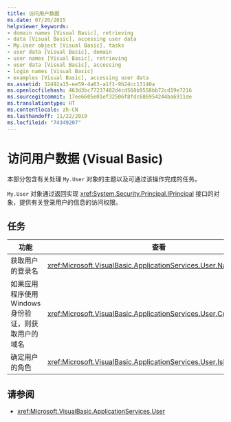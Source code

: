 ```yaml
---
title: 访问用户数据
ms.date: 07/20/2015
helpviewer_keywords:
- domain names [Visual Basic], retrieving
- data [Visual Basic], accessing user data
- My.User object [Visual Basic], tasks
- user data [Visual Basic], domain
- user names [Visual Basic], retrieving
- user data [Visual Basic], accessing
- login names [Visual Basic]
- examples [Visual Basic], accessing user data
ms.assetid: 32492a15-ee59-4a63-a1f1-9b24cc13140a
ms.openlocfilehash: 463d3bc77237482d4cd568b9558bb72cd19e7216
ms.sourcegitcommit: 17ee6605e01ef32506f8fdc686954244ba6911de
ms.translationtype: HT
ms.contentlocale: zh-CN
ms.lasthandoff: 11/22/2019
ms.locfileid: "74349207"
---
```

# <a name="accessing-user-data-visual-basic"></a>访问用户数据 (Visual Basic)

本部分包含有关处理 `My.User` 对象的主题以及可通过该操作完成的任务。  
  
 `My.User` 对象通过返回实现 <xref:System.Security.Principal.IPrincipal> 接口的对象，提供有关登录用户的信息的访问权限。  
  
## <a name="tasks"></a>任务  
  
|功能|查看|  
|--------|---------|  
|获取用户的登录名|<xref:Microsoft.VisualBasic.ApplicationServices.User.Name%2A>|  
|如果应用程序使用 Windows 身份验证，则获取用户的域名|<xref:Microsoft.VisualBasic.ApplicationServices.User.CurrentPrincipal>|  
|确定用户的角色|<xref:Microsoft.VisualBasic.ApplicationServices.User.IsInRole%2A>|  
  
## <a name="see-also"></a>请参阅

- <xref:Microsoft.VisualBasic.ApplicationServices.User>

